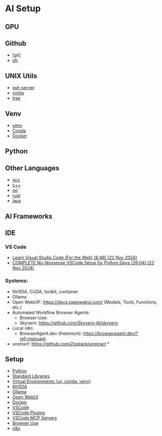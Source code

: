 # AI Setup

## GPU

## Github

* [git]
* [gh](cli.github.com)

## UNIX Utils

* [ssh-server]()
* [nvtop]()
* [tree]()

## Venv

* [venv]()
* [Conda]()
* [Docker]()

## Python

## Other Languages

* [gcc]()
* [c++]()
* [go]()
* [rust]()
* [java]()

## AI Frameworks

## IDE

### VS Code

* [Learn Visual Studio Code (For the Web) (8:48) (22 Nov 2024)](https://www.youtube.com/watch?v=2sdXMJZKLJE)
* [COMPLETE No-Nonsense VSCode Setup for Python Devs (26:04) (22 Nov 2024)](https://www.youtube.com/watch?v=PwGKhvqJCQM)


### Systems:

* NVIDIA, CUDA, toolkit, container
* Ollama
* Open WebUIF: https://docs.openwebui.com/ (Models, Tools, Functions, etc.)
* Automated Workflow Browser Agents:
  * Browser-Use:
  * Skyvern: https://github.com/Skyvern-AI/skyvern
* Local n8n:
  * BrowserAgent.dev (freemium): https://browseragent.dev/?ref=manuagi
* unstract: https://github.com/Zipstack/unstract
  *

## Setup

* [Python]()
* [Standard Libraries]()
* [Virtual Environments (uv, conda, venv)]()
* [NVIDIA]()
* [Ollama]()
* [Open WebUI]()
* [Docker]()
* [VSCode]()
* [VSCode Plugins]()
* [VSCode MCP Servers]()
* [Browser Use]()
* [n8n]()
